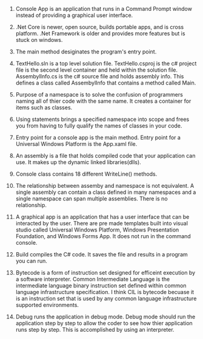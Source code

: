 1. Console App is an application that runs in a Command Prompt window instead of providing a graphical user interface.

2. .Net Core is newer, open source, builds portable apps, and is cross platform. .Net Framework is older and provides more features but is stuck on windows. 

3. The main method desiginates the program's entry point. 

4. TextHello.sln is a top level solution file. TextHello.csproj is the c# project file is the second level container and held within the solution file. AssembylInfo.cs is the c# source file and holds assembly info. This defines a class called AssembylInfo that contains a method called Main.

5. Purpose of a namespace is to solve the confusion of programmers naming all of thier code with the same name. It creates a container for items such as classes.

6. Using statements brings a specified namespace into scope and frees you from having to fully qualify the names of classes in your code. 

7. Entry point for a console app is the main method. Entry point for a Universal Windows Platform is the App.xaml file.

8. An assembly is a file that holds compiled code that your application can use. It makes up the dynamic linked libraries(dlls).

9. Console class contains 18 different WriteLine() methods.

10. The relationship between assemby and namespace is not equivalent. A single assembly can contain a class defined in many namespaces
and a single namespace can span multiple assemblies. There is no relationship.

11. A graphical app is an application that has a user interface that can be interacted by the user. There are pre made templates built into 
visual studio called Universal Windows Platform, Windows Presentation Foundation, and Windows Forms App. It does not run in the command console.

12. Build compiles the C# code. It saves the file and results in a program you can run.

13. Bytecode is a form of instruction set designed for efficeint execution by a software interpreter. Common Intermediate Language is the intermediate language binary instruction set 
defined within common language infrastructure specification. I think CIL is bytecode becuase it is an instruction set that is used by any common language infrastructure supported environments.

14. Debug runs the application in debug mode. Debug mode should run the application step by step to allow the coder to see how thier application runs step by step. This is accomplished by using an
interpreter.